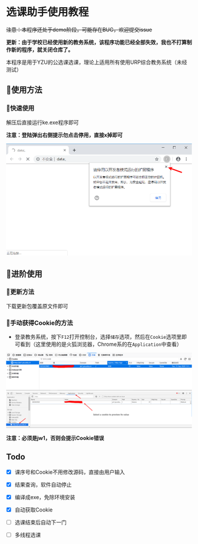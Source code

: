 # 选课助手使用教程  

~~注意：本程序还处于demo阶段，可能存在BUG，欢迎提交issue~~ 

**更新：由于学校已经使用新的教务系统，该程序功能已经全部失效，我也不打算制作新的程序，就关闭仓库了。**

本程序是用于YZU的公选课选课，理论上适用所有使用URP综合教务系统（未经测试）

## 📗使用方法

### 🔑快速使用

解压后直接运行ke.exe程序即可

**注意：登陆弹出右侧提示勿点击停用，直接x掉即可**

![stop](IMAGE/stop.png)

## 🔐进阶使用
### 🔧更新方法
 下载更新包覆盖原文件即可
### 🔧手动获得Cookie的方法
- 登录教务系统，按下`F12`打开控制台，选择`储存`选项，然后在`Cookie`选项里即可看到（这里使用的是火狐浏览器，Chrome系的在`Application`中查看）

![Cookie](IMAGE/Cookie.png)
![Chrome](IMAGE/Chrome.png)

**注意：必须是jw1，否则会提示Cookie错误**

## Todo
- [x] 课序号和Cookie不用修改源码，直接由用户输入
- [x] 结果查询，软件自动停止
- [x] 编译成exe，免除环境安装
- [x] 自动获取Cookie
- [ ] 选课结束后自动下一门
- [ ] 多线程选课

